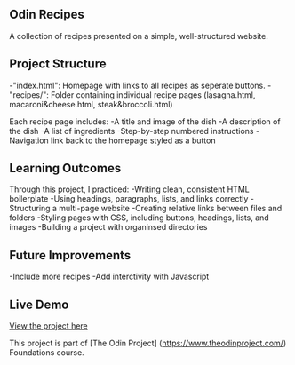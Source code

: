 ## Odin Recipes
A collection of recipes presented on a simple, well-structured website.

## Project Structure
-"index.html": Homepage with links to all recipes as seperate buttons.
-"recipes/": Folder containing individual recipe pages (lasagna.html, macaroni&cheese.html, steak&broccoli.html)

Each recipe page includes:
-A title and image of the dish
-A description of the dish
-A list of ingredients
-Step-by-step numbered instructions
-Navigation link back to the homepage styled as a button

## Learning Outcomes
Through this project, I practiced: 
-Writing clean, consistent HTML boilerplate
-Using headings, paragraphs, lists, and links correctly
-Structuring a multi-page website
-Creating relative links between files and folders
-Styling pages with CSS, including buttons, headings, lists, and images
-Building a project with organinsed directories

## Future Improvements 
-Include more recipes
-Add interctivity with Javascript

## Live Demo
[View the project here](https://dericktante.github.io/odin-recipes)

This project is part of [The Odin Project] (https://www.theodinproject.com/) Foundations course.